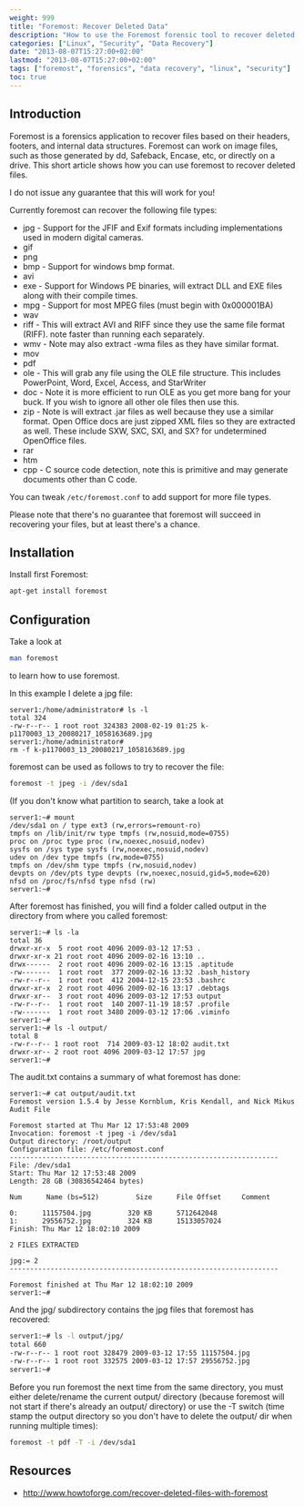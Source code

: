 ```yaml
---
weight: 999
title: "Foremost: Recover Deleted Data"
description: "How to use the Foremost forensic tool to recover deleted files based on their headers, footers, and internal data structures"
categories: ["Linux", "Security", "Data Recovery"]
date: "2013-08-07T15:27:00+02:00"
lastmod: "2013-08-07T15:27:00+02:00"
tags: ["foremost", "forensics", "data recovery", "linux", "security"]
toc: true
---
```


## Introduction

Foremost is a forensics application to recover files based on their headers, footers, and internal data structures. Foremost can work on image files, such as those generated by dd, Safeback, Encase, etc, or directly on a drive. This short article shows how you can use foremost to recover deleted files.

I do not issue any guarantee that this will work for you!

Currently foremost can recover the following file types:

* jpg - Support for the JFIF and Exif formats including implementations used in modern digital cameras.
* gif
* png
* bmp - Support for windows bmp format.
* avi
* exe - Support for Windows PE binaries, will extract DLL and EXE files along with their compile times.
* mpg - Support for most MPEG files (must begin with 0x000001BA)
* wav
* riff - This will extract AVI and RIFF since they use the same file format (RIFF). note faster than running each separately.
* wmv - Note may also extract -wma files as they have similar format.
* mov
* pdf
* ole - This will grab any file using the OLE file structure. This includes PowerPoint, Word, Excel, Access, and StarWriter
* doc - Note it is more efficient to run OLE as you get more bang for your buck. If you wish to ignore all other ole files then use this.
* zip - Note is will extract .jar files as well because they use a similar format. Open Office docs are just zipped XML files so they are extracted as well. These include SXW, SXC, SXI, and SX? for undetermined OpenOffice files.
* rar
* htm
* cpp - C source code detection, note this is primitive and may generate documents other than C code.

You can tweak `/etc/foremost.conf` to add support for more file types.

Please note that there's no guarantee that foremost will succeed in recovering your files, but at least there's a chance.

## Installation

Install first Foremost:

```bash
apt-get install foremost
```

## Configuration

Take a look at

```bash
man foremost
```

to learn how to use foremost.

In this example I delete a jpg file:

```text
server1:/home/administrator# ls -l
total 324
-rw-r--r-- 1 root root 324383 2008-02-19 01:25 k-p1170003_13_20080217_1058163689.jpg
server1:/home/administrator#
rm -f k-p1170003_13_20080217_1058163689.jpg
```

foremost can be used as follows to try to recover the file:

```bash
foremost -t jpeg -i /dev/sda1
```

(If you don't know what partition to search, take a look at

```text
server1:~# mount
/dev/sda1 on / type ext3 (rw,errors=remount-ro)
tmpfs on /lib/init/rw type tmpfs (rw,nosuid,mode=0755)
proc on /proc type proc (rw,noexec,nosuid,nodev)
sysfs on /sys type sysfs (rw,noexec,nosuid,nodev)
udev on /dev type tmpfs (rw,mode=0755)
tmpfs on /dev/shm type tmpfs (rw,nosuid,nodev)
devpts on /dev/pts type devpts (rw,noexec,nosuid,gid=5,mode=620)
nfsd on /proc/fs/nfsd type nfsd (rw)
server1:~#
```

After foremost has finished, you will find a folder called output in the directory from where you called foremost:

```text
server1:~# ls -la
total 36
drwxr-xr-x  5 root root 4096 2009-03-12 17:53 .
drwxr-xr-x 21 root root 4096 2009-02-16 13:10 ..
drwx------  2 root root 4096 2009-02-16 13:15 .aptitude
-rw-------  1 root root  377 2009-02-16 13:32 .bash_history
-rw-r--r--  1 root root  412 2004-12-15 23:53 .bashrc
drwxr-xr-x  2 root root 4096 2009-02-16 13:17 .debtags
drwxr-xr--  3 root root 4096 2009-03-12 17:53 output
-rw-r--r--  1 root root  140 2007-11-19 18:57 .profile
-rw-------  1 root root 3480 2009-03-12 17:06 .viminfo
server1:~#
server1:~# ls -l output/
total 8
-rw-r--r-- 1 root root  714 2009-03-12 18:02 audit.txt
drwxr-xr-- 2 root root 4096 2009-03-12 17:57 jpg
server1:~#
```

The audit.txt contains a summary of what foremost has done:

```text
server1:~# cat output/audit.txt
Foremost version 1.5.4 by Jesse Kornblum, Kris Kendall, and Nick Mikus
Audit File

Foremost started at Thu Mar 12 17:53:48 2009
Invocation: foremost -t jpeg -i /dev/sda1
Output directory: /root/output
Configuration file: /etc/foremost.conf
------------------------------------------------------------------
File: /dev/sda1
Start: Thu Mar 12 17:53:48 2009
Length: 28 GB (30836542464 bytes)

Num      Name (bs=512)         Size      File Offset     Comment

0:      11157504.jpg         320 KB      5712642048
1:      29556752.jpg         324 KB      15133057024
Finish: Thu Mar 12 18:02:10 2009

2 FILES EXTRACTED

jpg:= 2
------------------------------------------------------------------

Foremost finished at Thu Mar 12 18:02:10 2009
server1:~#
```

And the jpg/ subdirectory contains the jpg files that foremost has recovered:

```bash
server1:~# ls -l output/jpg/
total 660
-rw-r--r-- 1 root root 328479 2009-03-12 17:55 11157504.jpg
-rw-r--r-- 1 root root 332575 2009-03-12 17:57 29556752.jpg
server1:~#
```

Before you run foremost the next time from the same directory, you must either delete/rename the current output/ directory (because foremost will not start if there's already an output/ directory) or use the -T switch (time stamp the output directory so you don't have to delete the output/ dir when running multiple times):

```bash
foremost -t pdf -T -i /dev/sda1
```

## Resources
- http://www.howtoforge.com/recover-deleted-files-with-foremost

